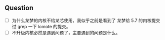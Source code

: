 

## Question
- [ ] 为什么龙梦的内核不给龙芯使用，我似乎之前是看到了 龙梦给 5.7 的内核提交过 grep 一下 lomote 的提交。
- [ ] 不升级内核必然是遇到问题了，主要遇到的问题是什么。
